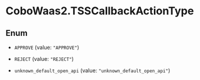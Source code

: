 # CoboWaas2.TSSCallbackActionType

## Enum


* `APPROVE` (value: `"APPROVE"`)

* `REJECT` (value: `"REJECT"`)

* `unknown_default_open_api` (value: `"unknown_default_open_api"`)


